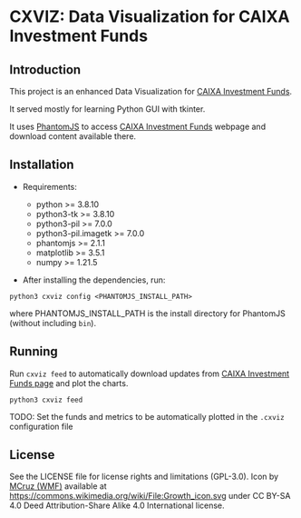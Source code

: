 # CXVIZ: Data Visualization for CAIXA Investment Funds

## Introduction
This project is an enhanced Data Visualization for [CAIXA Investment Funds](https://www.fundos.caixa.gov.br/sipii/pages/public/listar-fundos-internet.jsf).

It served mostly for learning Python GUI with tkinter.

It uses [PhantomJS](https://phantomjs.org/) to access [CAIXA Investment Funds](https://www.fundos.caixa.gov.br/sipii/pages/public/listar-fundos-internet.jsf) webpage and download content available there.

## Installation
- Requirements:
    - python >= 3.8.10
    - python3-tk >= 3.8.10
    - python3-pil >= 7.0.0
    - python3-pil.imagetk >= 7.0.0
    - phantomjs >= 2.1.1
    - matplotlib >= 3.5.1
    - numpy >= 1.21.5

- After installing the dependencies, run:

```
python3 cxviz config <PHANTOMJS_INSTALL_PATH>
```

where PHANTOMJS_INSTALL_PATH is the install directory for PhantomJS (without including `bin`).

## Running
Run `cxviz feed` to automatically download updates from [CAIXA Investment Funds page](https://www.fundos.caixa.gov.br/sipii/pages/public/listar-fundos-internet.jsf) and plot the charts.

```
python3 cxviz feed
```

TODO: Set the funds and metrics to be automatically plotted in the `.cxviz` configuration file

## License
See the LICENSE file for license rights and limitations (GPL-3.0).
Icon by [MCruz (WMF)](https://commons.wikimedia.org/wiki/User:MCruz_(WMF)) available at https://commons.wikimedia.org/wiki/File:Growth_icon.svg under CC BY-SA 4.0 Deed Attribution-Share Alike 4.0 International license.
